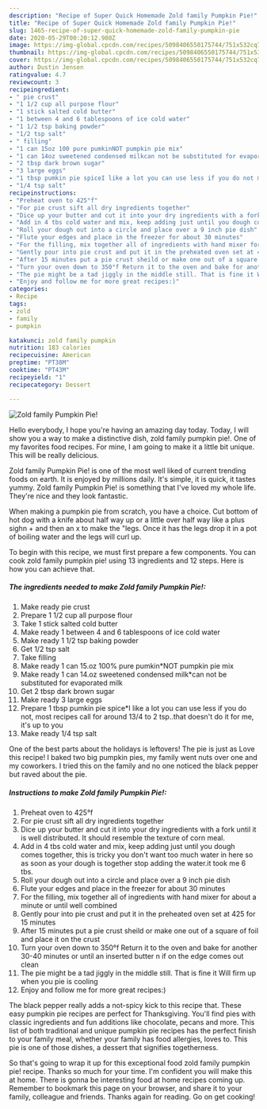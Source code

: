 ```yaml
---
description: "Recipe of Super Quick Homemade Zold family Pumpkin Pie!"
title: "Recipe of Super Quick Homemade Zold family Pumpkin Pie!"
slug: 1465-recipe-of-super-quick-homemade-zold-family-pumpkin-pie
date: 2020-05-29T00:20:12.980Z
image: https://img-global.cpcdn.com/recipes/5098406550175744/751x532cq70/zold-family-pumpkin-pie-recipe-main-photo.jpg
thumbnail: https://img-global.cpcdn.com/recipes/5098406550175744/751x532cq70/zold-family-pumpkin-pie-recipe-main-photo.jpg
cover: https://img-global.cpcdn.com/recipes/5098406550175744/751x532cq70/zold-family-pumpkin-pie-recipe-main-photo.jpg
author: Dustin Jensen
ratingvalue: 4.7
reviewcount: 3
recipeingredient:
- " pie crust"
- "1 1/2 cup all purpose flour"
- "1 stick salted cold butter"
- "1 between 4 and 6 tablespoons of ice cold water"
- "1 1/2 tsp baking powder"
- "1/2 tsp salt"
- " filling"
- "1 can 15oz 100 pure pumkinNOT pumpkin pie mix"
- "1 can 14oz sweetened condensed milkcan not be substituted for evaporated milk"
- "2 tbsp dark brown sugar"
- "3 large eggs"
- "1 tbsp pumkin pie spiceI like a lot you can use less if you do not most recipes call for around 134 to 2 tspthat doesnt do it for me its up to you"
- "1/4 tsp salt"
recipeinstructions:
- "Preheat oven to 425°f"
- "For pie crust sift all dry ingredients together"
- "Dice up your butter and cut it into your dry ingredients with a fork until it is well distributed. It should resemble the texture of corn meal."
- "Add in 4 tbs cold water and mix, keep adding just until you dough comes together, this is tricky you don&#39;t want too much water in here so as soon as your dough is together stop adding the water.it took me 6 tbs."
- "Roll your dough out into a circle and place over a 9 inch pie dish"
- "Flute your edges and place in the freezer for about 30 minutes"
- "For the filling, mix together all of ingredients with hand mixer for about a minute or until well combined"
- "Gently pour into pie crust and put it in the preheated oven set at 425 for 15 minutes"
- "After 15 minutes put a pie crust sheild or make one out of a square of foil and place it on the crust"
- "Turn your oven down to 350°f Return it to the oven and bake for another 30-40 minutes or until an inserted butter n if on the edge comes out clean"
- "The pie might be a tad jiggly in the middle still. That is fine it Will firm up when you pie is cooling"
- "Enjoy and follow me for more great recipes:)"
categories:
- Recipe
tags:
- zold
- family
- pumpkin

katakunci: zold family pumpkin 
nutrition: 183 calories
recipecuisine: American
preptime: "PT38M"
cooktime: "PT43M"
recipeyield: "1"
recipecategory: Dessert

---
```



![Zold family Pumpkin Pie!](https://img-global.cpcdn.com/recipes/5098406550175744/751x532cq70/zold-family-pumpkin-pie-recipe-main-photo.jpg)

Hello everybody, I hope you're having an amazing day today. Today, I will show you a way to make a distinctive dish, zold family pumpkin pie!. One of my favorites food recipes. For mine, I am going to make it a little bit unique. This will be really delicious.

Zold family Pumpkin Pie! is one of the most well liked of current trending foods on earth. It is enjoyed by millions daily. It's simple, it is quick, it tastes yummy. Zold family Pumpkin Pie! is something that I've loved my whole life. They're nice and they look fantastic.

When making a pumpkin pie from scratch, you have a choice. Cut bottom of hot dog with a knife about half way up or a little over half way like a plus sighn + and then an x to make the &#34;legs. Once it has the legs drop it in a pot of boiling water and the legs will curl up.


To begin with this recipe, we must first prepare a few components. You can cook zold family pumpkin pie! using 13 ingredients and 12 steps. Here is how you can achieve that.

<!--inarticleads1-->

##### The ingredients needed to make Zold family Pumpkin Pie!:

1. Make ready  pie crust
1. Prepare 1 1/2 cup all purpose flour
1. Take 1 stick salted cold butter
1. Make ready 1 between 4 and 6 tablespoons of ice cold water
1. Make ready 1 1/2 tsp baking powder
1. Get 1/2 tsp salt
1. Take  filling
1. Make ready 1 can 15.oz 100% pure pumkin*NOT pumpkin pie mix
1. Make ready 1 can 14.oz sweetened condensed milk*can not be substituted for evaporated milk
1. Get 2 tbsp dark brown sugar
1. Make ready 3 large eggs
1. Prepare 1 tbsp pumkin pie spice*I like a lot you can use less if you do not, most recipes call for around 13/4 to 2 tsp..that doesn&#39;t do it for me, it&#39;s up to you
1. Make ready 1/4 tsp salt


One of the best parts about the holidays is leftovers! The pie is just as Love this recipe! I baked two big pumpkin pies, my family went nuts over one and my coworkers. I tried this on the family and no one noticed the black pepper but raved about the pie. 

<!--inarticleads2-->

##### Instructions to make Zold family Pumpkin Pie!:

1. Preheat oven to 425°f
1. For pie crust sift all dry ingredients together
1. Dice up your butter and cut it into your dry ingredients with a fork until it is well distributed. It should resemble the texture of corn meal.
1. Add in 4 tbs cold water and mix, keep adding just until you dough comes together, this is tricky you don&#39;t want too much water in here so as soon as your dough is together stop adding the water.it took me 6 tbs.
1. Roll your dough out into a circle and place over a 9 inch pie dish
1. Flute your edges and place in the freezer for about 30 minutes
1. For the filling, mix together all of ingredients with hand mixer for about a minute or until well combined
1. Gently pour into pie crust and put it in the preheated oven set at 425 for 15 minutes
1. After 15 minutes put a pie crust sheild or make one out of a square of foil and place it on the crust
1. Turn your oven down to 350°f Return it to the oven and bake for another 30-40 minutes or until an inserted butter n if on the edge comes out clean
1. The pie might be a tad jiggly in the middle still. That is fine it Will firm up when you pie is cooling
1. Enjoy and follow me for more great recipes:)


The black pepper really adds a not-spicy kick to this recipe that. These easy pumpkin pie recipes are perfect for Thanksgiving. You&#39;ll find pies with classic ingredients and fun additions like chocolate, pecans and more. This list of both traditional and unique pumpkin pie recipes has the perfect finish to your family meal, whether your family has food allergies, loves to. This pie is one of those dishes, a dessert that signifies togetherness. 

So that's going to wrap it up for this exceptional food zold family pumpkin pie! recipe. Thanks so much for your time. I'm confident you will make this at home. There is gonna be interesting food at home recipes coming up. Remember to bookmark this page on your browser, and share it to your family, colleague and friends. Thanks again for reading. Go on get cooking!
